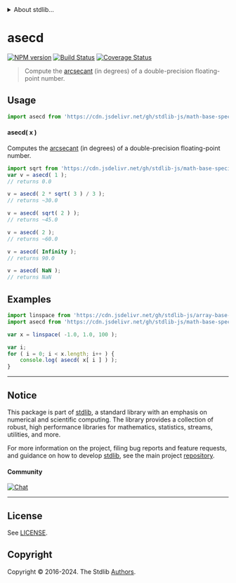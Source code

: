 <!--

@license Apache-2.0

Copyright (c) 2024 The Stdlib Authors.

Licensed under the Apache License, Version 2.0 (the "License");
you may not use this file except in compliance with the License.
You may obtain a copy of the License at

   http://www.apache.org/licenses/LICENSE-2.0

Unless required by applicable law or agreed to in writing, software
distributed under the License is distributed on an "AS IS" BASIS,
WITHOUT WARRANTIES OR CONDITIONS OF ANY KIND, either express or implied.
See the License for the specific language governing permissions and
limitations under the License.

-->


<details>
  <summary>
    About stdlib...
  </summary>
  <p>We believe in a future in which the web is a preferred environment for numerical computation. To help realize this future, we've built stdlib. stdlib is a standard library, with an emphasis on numerical and scientific computation, written in JavaScript (and C) for execution in browsers and in Node.js.</p>
  <p>The library is fully decomposable, being architected in such a way that you can swap out and mix and match APIs and functionality to cater to your exact preferences and use cases.</p>
  <p>When you use stdlib, you can be absolutely certain that you are using the most thorough, rigorous, well-written, studied, documented, tested, measured, and high-quality code out there.</p>
  <p>To join us in bringing numerical computing to the web, get started by checking us out on <a href="https://github.com/stdlib-js/stdlib">GitHub</a>, and please consider <a href="https://opencollective.com/stdlib">financially supporting stdlib</a>. We greatly appreciate your continued support!</p>
</details>

# asecd

[![NPM version][npm-image]][npm-url] [![Build Status][test-image]][test-url] [![Coverage Status][coverage-image]][coverage-url] <!-- [![dependencies][dependencies-image]][dependencies-url] -->

> Compute the [arcsecant][arcsecant] (in degrees) of a double-precision floating-point number.



<section class="usage">

## Usage

```javascript
import asecd from 'https://cdn.jsdelivr.net/gh/stdlib-js/math-base-special-asecd@deno/mod.js';
```

#### asecd( x )

Computes the [arcsecant][arcsecant] (in degrees) of a double-precision floating-point number.

```javascript
import sqrt from 'https://cdn.jsdelivr.net/gh/stdlib-js/math-base-special-sqrt@deno/mod.js';
var v = asecd( 1 );
// returns 0.0

v = asecd( 2 * sqrt( 3 ) / 3 );
// returns ~30.0

v = asecd( sqrt( 2 ) );
// returns ~45.0

v = asecd( 2 );
// returns ~60.0

v = asecd( Infinity );
// returns 90.0

v = asecd( NaN );
// returns NaN
```

</section>

<!-- /.usage -->

<section class="examples">

## Examples

<!-- eslint no-undef: "error" -->

```javascript
import linspace from 'https://cdn.jsdelivr.net/gh/stdlib-js/array-base-linspace@deno/mod.js';
import asecd from 'https://cdn.jsdelivr.net/gh/stdlib-js/math-base-special-asecd@deno/mod.js';

var x = linspace( -1.0, 1.0, 100 );

var i;
for ( i = 0; i < x.length; i++ ) {
    console.log( asecd( x[ i ] ) );
}
```

</section>

<!-- /.examples -->

<!-- C interface documentation. -->



<!-- Section for related `stdlib` packages. Do not manually edit this section, as it is automatically populated. -->

<section class="related">

</section>

<!-- /.related -->

<!-- Section for all links. Make sure to keep an empty line after the `section` element and another before the `/section` close. -->


<section class="main-repo" >

* * *

## Notice

This package is part of [stdlib][stdlib], a standard library with an emphasis on numerical and scientific computing. The library provides a collection of robust, high performance libraries for mathematics, statistics, streams, utilities, and more.

For more information on the project, filing bug reports and feature requests, and guidance on how to develop [stdlib][stdlib], see the main project [repository][stdlib].

#### Community

[![Chat][chat-image]][chat-url]

---

## License

See [LICENSE][stdlib-license].


## Copyright

Copyright &copy; 2016-2024. The Stdlib [Authors][stdlib-authors].

</section>

<!-- /.stdlib -->

<!-- Section for all links. Make sure to keep an empty line after the `section` element and another before the `/section` close. -->

<section class="links">

[npm-image]: http://img.shields.io/npm/v/@stdlib/math-base-special-asecd.svg
[npm-url]: https://npmjs.org/package/@stdlib/math-base-special-asecd

[test-image]: https://github.com/stdlib-js/math-base-special-asecd/actions/workflows/test.yml/badge.svg?branch=v0.1.1
[test-url]: https://github.com/stdlib-js/math-base-special-asecd/actions/workflows/test.yml?query=branch:v0.1.1

[coverage-image]: https://img.shields.io/codecov/c/github/stdlib-js/math-base-special-asecd/main.svg
[coverage-url]: https://codecov.io/github/stdlib-js/math-base-special-asecd?branch=main

<!--

[dependencies-image]: https://img.shields.io/david/stdlib-js/math-base-special-asecd.svg
[dependencies-url]: https://david-dm.org/stdlib-js/math-base-special-asecd/main

-->

[chat-image]: https://img.shields.io/gitter/room/stdlib-js/stdlib.svg
[chat-url]: https://app.gitter.im/#/room/#stdlib-js_stdlib:gitter.im

[stdlib]: https://github.com/stdlib-js/stdlib

[stdlib-authors]: https://github.com/stdlib-js/stdlib/graphs/contributors

[umd]: https://github.com/umdjs/umd
[es-module]: https://developer.mozilla.org/en-US/docs/Web/JavaScript/Guide/Modules

[deno-url]: https://github.com/stdlib-js/math-base-special-asecd/tree/deno
[deno-readme]: https://github.com/stdlib-js/math-base-special-asecd/blob/deno/README.md
[umd-url]: https://github.com/stdlib-js/math-base-special-asecd/tree/umd
[umd-readme]: https://github.com/stdlib-js/math-base-special-asecd/blob/umd/README.md
[esm-url]: https://github.com/stdlib-js/math-base-special-asecd/tree/esm
[esm-readme]: https://github.com/stdlib-js/math-base-special-asecd/blob/esm/README.md
[branches-url]: https://github.com/stdlib-js/math-base-special-asecd/blob/main/branches.md

[stdlib-license]: https://raw.githubusercontent.com/stdlib-js/math-base-special-asecd/main/LICENSE

[arcsecant]: https://en.wikipedia.org/wiki/Inverse_trigonometric_functions

<!-- <related-links> -->

<!-- </related-links> -->

</section>

<!-- /.links -->
